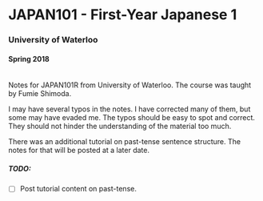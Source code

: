 # JAPAN101 - First-Year Japanese 1
### University of Waterloo
#### Spring 2018

<br />
Notes for JAPAN101R from University of Waterloo. The course was taught by Fumie Shimoda.

I may have several typos in the notes. I have corrected many of them, but some may have evaded me. The typos should be easy to spot and correct. They should not hinder the understanding of the material too much.

There was an additional tutorial on past-tense sentence structure. The notes for that will be posted at a later date.

##### TODO:
- [ ] Post tutorial content on past-tense.

